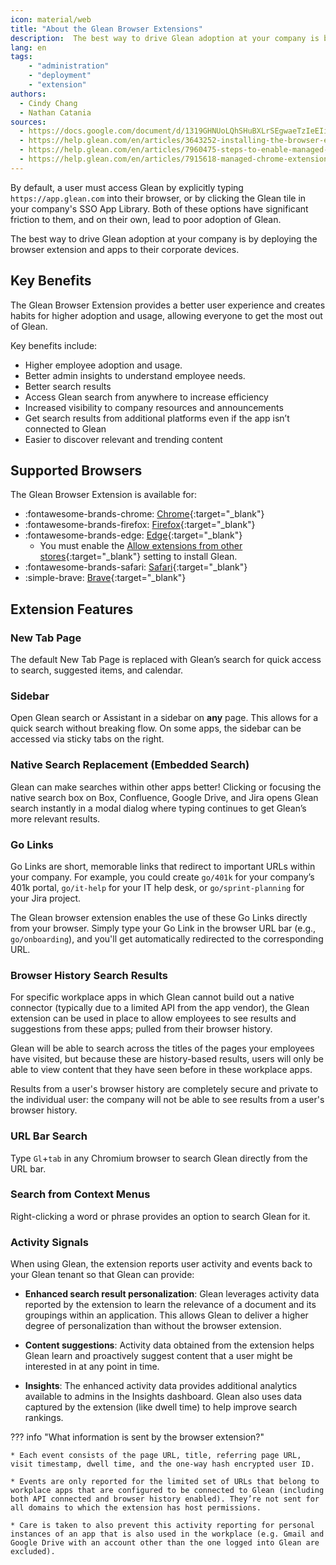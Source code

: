 ```yaml
---
icon: material/web
title: "About the Glean Browser Extensions"
description:  The best way to drive Glean adoption at your company is by deploying the browser extension to their managed devices."
lang: en
tags:
    - "administration"
    - "deployment"
    - "extension"
authors:
  - Cindy Chang
  - Nathan Catania
sources:
  - https://docs.google.com/document/d/1319GHNUoLQhSHuBXLrSEgwaeTzIeEIi5z3cx9uT5zIY/edit
  - https://help.glean.com/en/articles/3643252-installing-the-browser-extension
  - https://help.glean.com/en/articles/7960475-steps-to-enable-managed-chrome-push
  - https://help.glean.com/en/articles/7915618-managed-chrome-extension-rollout#h_230c1655eb
---
```


By default, a user must access Glean by explicitly typing `https://app.glean.com` into their browser, or by clicking the Glean tile in your company's SSO App Library. Both of these options have significant friction to them, and on their own, lead to poor adoption of Glean.

The best way to drive Glean adoption at your company is by deploying the browser extension and apps to their corporate devices.

## Key Benefits
The Glean Browser Extension provides a better user experience and creates habits for higher adoption and usage, allowing everyone to get the most out of Glean.

Key benefits include:

* Higher employee adoption and usage.
* Better admin insights to understand employee needs.
* Better search results
* Access Glean search from anywhere to increase efficiency
* Increased visibility to company resources and announcements
* Get search results from additional platforms even if the app isn’t connected to Glean
* Easier to discover relevant and trending content

## Supported Browsers
The Glean Browser Extension is available for:

* :fontawesome-brands-chrome: [Chrome](https://chrome.google.com/webstore/detail/glean/cfpdompphcacgpjfbonkdokgjhgabpij){:target="_blank"}
* :fontawesome-brands-firefox: [Firefox](https://addons.mozilla.org/en-US/firefox/addon/glean/){:target="_blank"}
* :fontawesome-brands-edge: [Edge](https://chrome.google.com/webstore/detail/glean/cfpdompphcacgpjfbonkdokgjhgabpij){:target="_blank"}
    * You must enable the [Allow extensions from other stores](https://support.microsoft.com/en-us/microsoft-edge/add-turn-off-or-remove-extensions-in-microsoft-edge-9c0ec68c-2fbc-2f2c-9ff0-bdc76f46b026){:target="_blank"} setting to install Glean.
* :fontawesome-brands-safari: [Safari](https://apps.apple.com/us/app/glean-for-safari/id6444195239?mt=12){:target="_blank"}
* :simple-brave: [Brave](https://chrome.google.com/webstore/detail/glean/cfpdompphcacgpjfbonkdokgjhgabpij){:target="_blank"}

## Extension Features
### New Tab Page
The default New Tab Page is replaced with Glean’s search for quick access to search, suggested items, and calendar.

<picture>

### Sidebar
Open Glean search or Assistant in a sidebar on **any** page. This allows for a quick search without breaking flow. On some apps, the sidebar can be accessed via sticky tabs on the right.

<picture>

### Native Search Replacement (Embedded Search)
Glean can make searches within other apps better! Clicking or focusing the native search box on Box, Confluence, Google Drive, and Jira opens Glean search instantly in a modal dialog where typing continues to get Glean’s more relevant results.

<picture>

### Go Links
Go Links are short, memorable links that redirect to important URLs within your company. For example, you could create `go/401k` for your company’s 401k portal, `go/it-help` for your IT help desk, or `go/sprint-planning` for your Jira project.

The Glean browser extension enables the use of these Go Links directly from your browser. Simply type your Go Link in the browser URL bar (e.g., `go/onboarding`), and you'll get automatically redirected to the corresponding URL.

<picture>

### Browser History Search Results
For specific workplace apps in which Glean cannot build out a native connector (typically due to a limited API from the app vendor), the Glean extension can be used in place to allow employees to see results and suggestions from these apps; pulled from their browser history.

Glean will be able to search across the titles of the pages your employees have visited, but because these are history-based results, users will only be able to view content that they have seen before in these workplace apps. 

Results from a user's browser history are completely secure and private to the individual user: the company will not be able to see results from a user's browser history.

### URL Bar Search
Type `Gl`+`tab` in any Chromium browser to search Glean directly from the URL bar.

<picture>

### Search from Context Menus
Right-clicking a word or phrase provides an option to search Glean for it.

<picture>

### Activity Signals
When using Glean, the extension reports user activity and events back to your Glean tenant so that Glean can provide:

* **Enhanced search result personalization**: Glean leverages activity data reported by the extension to learn the relevance of a document and its groupings within an application. This allows Glean to deliver a higher degree of personalization than without the browser extension.

* **Content suggestions**: Activity data obtained from the extension helps Glean learn and proactively suggest content that a user might be interested in at any point in time.

* **Insights**: The enhanced activity data provides additional analytics available to admins in the Insights dashboard. Glean also uses data captured by the extension (like dwell time) to help improve search rankings.

??? info "What information is sent by the browser extension?"
    
    * Each event consists of the page URL, title, referring page URL, visit timestamp, dwell time, and the one-way hash encrypted user ID.
    
    * Events are only reported for the limited set of URLs that belong to workplace apps that are configured to be connected to Glean (including both API connected and browser history enabled). They’re not sent for all domains to which the extension has host permissions.

    * Care is taken to also prevent this activity reporting for personal instances of an app that is also used in the workplace (e.g. Gmail and Google Drive with an account other than the one logged into Glean are excluded).